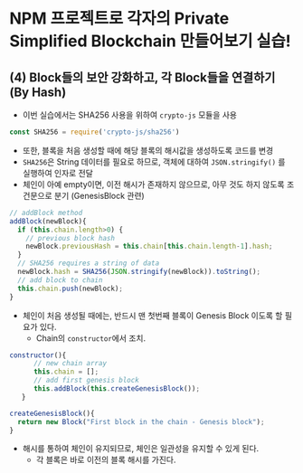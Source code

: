 # NPM 프로젝트로 각자의 Private Simplified Blockchain 만들어보기 실습!

## (4) Block들의 보안 강화하고, 각 Block들을 연결하기 (By Hash)

- 이번 실습에서는 SHA256 사용을 위하여 `crypto-js` 모듈을 사용

```js
const SHA256 = require('crypto-js/sha256')
```

- 또한, 블록을 처음 생성할 때에 해당 블록의 해시값을 생성하도록 코드를 변경
- `SHA256`은 String 데이터를 필요로 하므로, 객체에 대하여 `JSON.stringify()` 를 실행하여 인자로 전달
- 체인이 아예 empty이면, 이전 해시가 존재하지 않으므로, 아무 것도 하지 않도록 조건문으로 분기 (GenesisBlock 관련)

```js
// addBlock method
addBlock(newBlock){
  if (this.chain.length>0) {
    // previous block hash
    newBlock.previousHash = this.chain[this.chain.length-1].hash;
  }
  // SHA256 requires a string of data
  newBlock.hash = SHA256(JSON.stringify(newBlock)).toString();
  // add block to chain
  this.chain.push(newBlock);
}
```

- 체인이 처음 생성될 때에는, 반드시 맨 첫번째 블록이 Genesis Block 이도록 할 필요가 있다.
  - Chain의 `constructor`에서 조치.

```js
constructor(){
      // new chain array
      this.chain = [];
      // add first genesis block
      this.addBlock(this.createGenesisBlock());
   }

createGenesisBlock(){
  return new Block("First block in the chain - Genesis block");
}
```

- 해시를 통하여 체인이 유지되므로, 체인은 일관성을 유지할 수 있게 된다.
  - 각 블록은 바로 이전의 블록 해시를 가진다.

